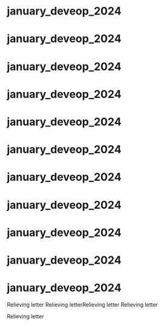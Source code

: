 # january_deveop_2024
# january_deveop_2024
# january_deveop_2024
# january_deveop_2024
 # january_deveop_2024
# january_deveop_2024
# january_deveop_2024
# january_deveop_2024
# january_deveop_2024
# january_deveop_2024
# january_deveop_2024
Relieving letter
Relieving letterRelieving letter
Relieving letter

Relieving letter
